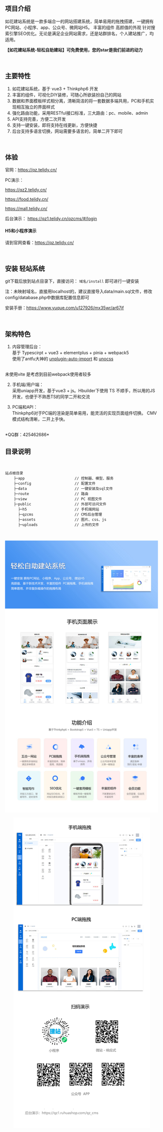 ## 项目介绍
如花建站系统是一款多端合一的网站搭建系统，简单易用的拖拽搭建，一键拥有PC网站、小程序、app、公众号、微网站H5。
丰富的组件 高颜值的外观 针对搜索引擎SEO优化。无论是满足企业网站需求，还是站群排名，个人建站推广，均适用。

**【如花建站系统-轻松自助建站】可免费使用，您的star是我们前进的动力**

<br/>

## 主要特性
1.  如花建站系统，基于 vue3 + Thinkphp6 开发
2.  丰富的组件，可视化DIY装修，可随心所欲装扮自己的网站
3.  数据和界面模板样式相分离，清晰简洁的将一套数据多端共用，PC和手机实现相互独立的界面样式
4.  强化路由功能，采用RESTful接口标准，三大路由：pc、mobile、admin
5.  API支持完善，方便二次开发
6.  支持一键安装，即将支持在线更新，方便快捷
7.  后台支持多语言切换，网站需要多语言的，简单二开下即可

<br/>

## 体验
官网：https://qz.telidy.cn/

PC演示：

 https://qz2.telidy.cn/ 

 https://food.telidy.cn/ 

 https://mall.telidy.cn/  

后台演示： https://qz1.telidy.cn/qzcms/#/login

####  H5和小程序演示
请到官网查看：https://qz.telidy.cn/

<br/>

## 安装 轻站系统

git下载后放到站点目录下，直接访问： ```域名/install``` 即可进行一键安装

注：未映射域名，直接用localhost的，建议直接导入data/main.sql文件，修改config/database.php中数据库配置信息即可

安装手册：https://www.yuque.com/u127926/mx35wr/ar67if

<br/>

## 架构特色
1.  内容管理后台：<br/>
基于 Typescirpt + vue3 + elementplus + pinia + webpack5 <br/>
使用了antfu大神的 [unplugin-auto-import](https://github.com/antfu/unplugin-auto-import) 和 [unocss](https://github.com/unocss/unocss)
<br/>
未使用vite 是考虑到目前webpack使用者较多

2.  手机端/用户端：<br/>
采用uniapp开发，基于vue3 + js。Hbuilder下使用 TS 不顺手，所以用的JS开发，也便于不熟悉TS的同学二开和交流

3.  PC端和API：<br/>
Thinkphp6对于PC端的渲染是简单易用，能灵活的实现页面组件切换。
CMV模式结构清晰，二开上手快。


<br/>
*QQ群：425462686* 

## 目录说明

<br/>

```
站点根目录
    ├─app                       // 控制器、模型、服务
    ├─config                    // 配置文件 
    ├─data                      // 一键安装及sql文件
    ├─route                     // 路由
    ├─view                      // PC 视图文件
    ├─public                    // 外部可访问文件
      ├─h5                      // 手机端网站
      ├─qzcms                   // CMS后台管理
      ├─assets                  // 图片、css、js
      ├─uploads                 // 上传的文件

```


<br/>

<p align="center">
  <img src="https://raw.githubusercontent.com/baok1592/qingzhan/main/public/assets/show1.jpg">
</p>
<p align="center">
  <img src="https://raw.githubusercontent.com/baok1592/qingzhan/main/public/assets/show2.jpg">
</p>

